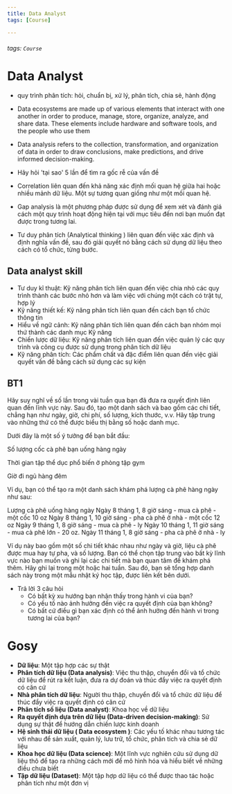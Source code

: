 ```yaml
---
title: Data Analyst
tags: [Course]

---
```


###### tags: `Course`

# Data Analyst
- quy trình phân tích: hỏi, chuẩn bị, xử lý, phân tích, chia sẻ, hành động

- Data ecosystems are made up of various elements that interact with one another in order to produce, manage, store, organize, analyze, and share data. These elements include hardware and software tools, and the people who use them
- Data analysis refers to the collection, transformation, and organization of data in order to draw conclusions, make predictions, and drive informed decision-making.

- Hãy hỏi 'tại sao' 5 lần để tìm ra gốc rễ của vấn đề
- Correlation liên quan đến khả năng xác định mối quan hệ giữa hai hoặc nhiều mảnh dữ liệu. Một sự tương quan giống như một mối quan hệ.
- Gap analysis là một phương pháp được sử dụng để xem xét và đánh giá cách một quy trình hoạt động hiện tại với mục tiêu đến nơi bạn muốn đạt được trong tương lai.
- Tư duy phân tích (Analytical thinking ) liên quan đến việc xác định và định nghĩa vấn đề, sau đó giải quyết nó bằng cách sử dụng dữ liệu theo cách có tổ chức, từng bước.
## Data analyst skill

- Tư duy kĩ thuật: Kỹ năng phân tích liên quan đến việc chia nhỏ các quy trình thành các bước nhỏ hơn và làm việc với chúng một cách có trật tự, hợp lý
- Kỹ năng thiết kế: Kỹ năng phân tích liên quan đến cách bạn tổ chức thông tin 
- Hiểu về ngữ cảnh: Kỹ năng phân tích liên quan đến cách bạn nhóm mọi thứ thành các danh mục Kỹ năng
- Chiến lược dữ liệu: Kỹ năng phân tích liên quan đến việc quản lý các quy trình và công cụ được sử dụng trong phân tích dữ liệu
- Kỹ năng phân tích: Các phẩm chất và đặc điểm liên quan đến việc giải quyết vấn đề bằng cách sử dụng các sự kiện
## BT1
Hãy suy nghĩ về số lần trong vài tuần qua bạn đã đưa ra quyết định liên quan đến lĩnh vực này. Sau đó, tạo một danh sách và bao gồm các chi tiết, chẳng hạn như ngày, giờ, chi phí, số lượng, kích thước, v.v. Hãy tập trung vào những thứ có thể được biểu thị bằng số hoặc danh mục.

Dưới đây là một số ý tưởng để bạn bắt đầu:

Số lượng cốc cà phê bạn uống hàng ngày

Thời gian tập thể dục phổ biến ở phòng tập gym

Giờ đi ngủ hàng đêm

Ví dụ, bạn có thể tạo ra một danh sách khám phá lượng cà phê hàng ngày như sau:

Lượng cà phê uống hàng ngày
Ngày 8 tháng 1, 8 giờ sáng - mua cà phê - một cốc 10 oz
Ngày 8 tháng 1, 10 giờ sáng - pha cà phê ở nhà - một cốc 12 oz
Ngày 9 tháng 1, 8 giờ sáng - mua cà phê - ly
Ngày 10 tháng 1, 11 giờ sáng - mua cà phê lớn - 20 oz.
Ngày 11 tháng 1, 8 giờ sáng - pha cà phê ở nhà - ly

Ví dụ này bao gồm một số chi tiết khác nhau như ngày và giờ, liệu cà phê được mua hay tự pha, và số lượng. Bạn có thể chọn tập trung vào bất kỳ lĩnh vực nào bạn muốn và ghi lại các chi tiết mà bạn quan tâm để khám phá thêm. Hãy ghi lại trong một hoặc hai tuần. Sau đó, bạn sẽ tổng hợp danh sách này trong một mẫu nhật ký học tập, được liên kết bên dưới.

- Trả lời 3 câu hỏi
    - Có bất kỳ xu hướng bạn nhận thấy trong hành vi của bạn? 
    - Có yếu tố nào ảnh hưởng đến việc ra quyết định của bạn không? 
    - Có bất cứ điều gì bạn xác định có thể ảnh hưởng đến hành vi trong tương lai của bạn?

# Gosy
- **Dữ liệu**: Một tập hợp các sự thật
- **Phân tích dữ liệu (Data analysis)**: Việc thu thập, chuyển đổi và tổ chức dữ liệu để rút ra kết luận, đưa ra dự đoán và thúc đẩy việc ra quyết định có căn cứ
- **Nhà phân tích dữ liệu**: Người thu thập, chuyển đổi và tổ chức dữ liệu để thúc đẩy việc ra quyết định có căn cứ
- **Phân tích số liệu (Data analyst)**: Khoa học về dữ liệu
- **Ra quyết định dựa trên dữ liệu (Data-driven decision-making)**: Sử dụng sự thật để hướng dẫn chiến lược kinh doanh
- **Hệ sinh thái dữ liệu ( Data ecosystem )**: Các yếu tố khác nhau tương tác với nhau để sản xuất, quản lý, lưu trữ, tổ chức, phân tích và chia sẻ dữ liệu
- **Khoa học dữ liệu (Data science)**: Một lĩnh vực nghiên cứu sử dụng dữ liệu thô để tạo ra những cách mới để mô hình hóa và hiểu biết về những điều chưa biết
- **Tập dữ liệu (Dataset)**: Một tập hợp dữ liệu có thể được thao tác hoặc phân tích như một đơn vị